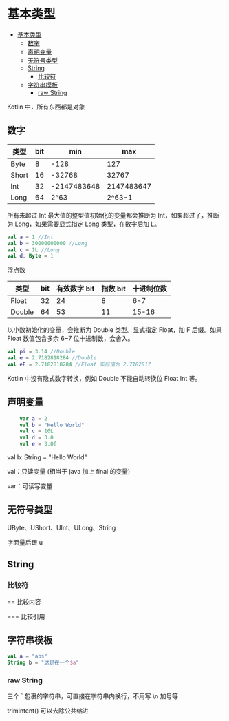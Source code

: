 # 基本类型

- [基本类型](#基本类型)
  - [数字](#数字)
  - [声明变量](#声明变量)
  - [无符号类型](#无符号类型)
  - [String](#string)
    - [比较符](#比较符)
  - [字符串模板](#字符串模板)
    - [raw String](#raw-string)

Kotlin 中，所有东西都是对象

## 数字

| 类型  | bit | min         | max        |
| ----- | --- | ----------- | ---------- |
| Byte  | 8   | -128        | 127        |
| Short | 16  | -32768      | 32767      |
| Int   | 32  | -2147483648 | 2147483647 |
| Long  | 64  | 2^63        | 2^63-1     |

所有未超过 Int 最大值的整型值初始化的变量都会推断为 Int，如果超过了，推断为 Long，如果需要显式指定 Long 类型，在数字后加 L。

```kotlin
val a = 1 //Int
val b = 30000000000 //Long
val c = 1L //Long
val d: Byte = 1
```

浮点数

| 类型   | bit | 有效数字 bit | 指数 bit | 十进制位数 |
| ------ | --- | ------------ | -------- | ---------- |
| Float  | 32  | 24           | 8        | 6-7        |
| Double | 64  | 53           | 11       | 15-16      |

以小数初始化的变量，会推断为 Double 类型。显式指定 Float，加 F 后缀。如果 Float 数值包含多余 6~7 位十进制数，会舍入。

```kotlin
val pi = 3.14 //Double
val e = 2.7182818284 //Double
val eF = 2.7182818284 //Float 实际值为 2.7182817
```

Kotlin 中没有隐式数字转换，例如 Double 不能自动转换位 Float Int 等。

## 声明变量

```kotlin
    var a = 2
    val b = "Hello World"
    val c = 10L
    val d = 3.0
    val e = 3.0f
```

val b: String = "Hello World"

val：只读变量 (相当于 java 加上 final 的变量)

var：可读写变量

## 无符号类型

UByte、UShort、UInt、ULong、String

字面量后跟 u

## String

### 比较符

== 比较内容

=== 比较引用

## 字符串模板

```kotlin
val a = "abs"
String b = "这是在一个$a"
```

### raw String

三个 ` 包裹的字符串，可直接在字符串内换行，不用写 \n 加号等

trimIntent() 可以去除公共缩进
